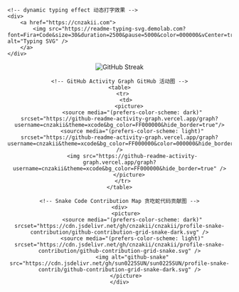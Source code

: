 
    <!-- dynamic typing effect 动态打字效果 -->
    <div>
        <a href="https://cnzakii.com">
            <img src="https://readme-typing-svg.demolab.com?font=Fira+Code&size=30&duration=2500&pause=5000&color=000000&vCenter=true&repeat=false&random=false&width=450&lines=Hi%2C+I+am+Zaki+Chen+%F0%9F%91%8B" alt="Typing SVG" />
        </a>
    </div>

<div align="center">
    <!-- GitHub Streak -->
    <div>
         <img alt="GitHub Streak" src="https://streak-stats.demolab.com/?user=cnzakii&theme=default)](https://git.io/streak-stats" />
    </div>





    <!-- GitHub Activity Graph GitHub 活动图 -->
    <table>
      <tr>
        <td>
          <picture>
            <source media="(prefers-color-scheme: dark)" srcset="https://github-readme-activity-graph.vercel.app/graph?username=cnzakii&theme=xcode&bg_color=FF000000&hide_border=true"/>
            <source media="(prefers-color-scheme: light)" srcset="https://github-readme-activity-graph.vercel.app/graph?username=cnzakii&theme=xcode&bg_color=FF000000&color=000000&hide_border=true" />
            <img src="https://github-readme-activity-graph.vercel.app/graph?username=cnzakii&theme=xcode&bg_color=FF000000&hide_border=true" />
          </picture>
      </tr>
    </table>

    <!-- Snake Code Contribution Map 贪吃蛇代码贡献图 -->
    <div>
        <picture>
            <source media="(prefers-color-scheme: dark)" srcset="https://cdn.jsdelivr.net/gh/cnzakii/cnzakii/profile-snake-contribution/github-contribution-grid-snake-dark.svg" />
            <source media="(prefers-color-scheme: light)" srcset="https://cdn.jsdelivr.net/gh/cnzakii/cnzakii/profile-snake-contribution/github-contribution-grid-snake.svg" />
            <img alt="github-snake" src="https://cdn.jsdelivr.net/gh/sun0225SUN/sun0225SUN/profile-snake-contrib/github-contribution-grid-snake-dark.svg" />
        </picture>
    </div>

</div>
